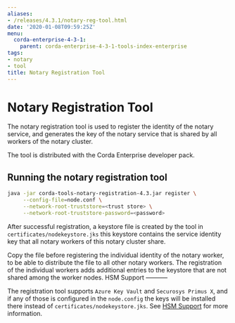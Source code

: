 ```yaml
---
aliases:
- /releases/4.3.1/notary-reg-tool.html
date: '2020-01-08T09:59:25Z'
menu:
  corda-enterprise-4-3-1:
    parent: corda-enterprise-4-3-1-tools-index-enterprise
tags:
- notary
- tool
title: Notary Registration Tool
---
```




# Notary Registration Tool

The notary registration tool is used to register the identity of the notary service,
and generates the key of the notary service that is shared by all workers of the notary cluster.

The tool is distributed with the Corda Enterprise developer pack.


## Running the notary registration tool

```sh
java -jar corda-tools-notary-registration-4.3.jar register \
     --config-file=node.conf \
     --network-root-truststore=<trust store> \
     --network-root-truststore-password=<password>
```

After successful registration, a keystore file is created by the tool in `certificates/nodekeystore.jks`
this keystore contains the service identity key that all notary workers of this notary cluster share.

Copy the file before registering the individual identity of the notary worker, to be able to distribute the file to all other notary
workers. The registration of the individual workers adds additional entries to the keystore that are not shared among the worker
nodes.
HSM Support
———–

The registration tool supports `Azure Key Vault` and `Securosys Primus X`, and if any of those is configured in the `node.config` the keys will be installed
there instead of `certificates/nodekeystore.jks`. See [HSM Support](running-a-notary-cluster/hsm-support.md#hsm-support) for more information.

